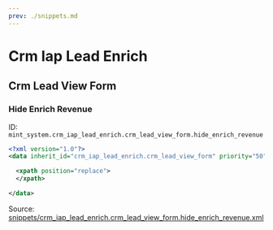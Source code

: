 ```yaml
---
prev: ./snippets.md
---
```

# Crm Iap Lead Enrich
## Crm Lead View Form  
### Hide Enrich Revenue  
ID: `mint_system.crm_iap_lead_enrich.crm_lead_view_form.hide_enrich_revenue`  
```xml
<?xml version="1.0"?>
<data inherit_id="crm_iap_lead_enrich.crm_lead_view_form" priority="50">

  <xpath position="replace">
  </xpath>

</data>
```
Source: [snippets/crm_iap_lead_enrich.crm_lead_view_form.hide_enrich_revenue.xml](https://github.com/Mint-System/Odoo-Development/tree/14.0/snippets/crm_iap_lead_enrich.crm_lead_view_form.hide_enrich_revenue.xml)

